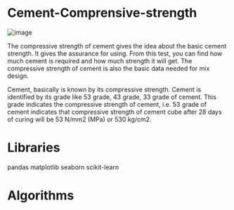 # Cement-Comprensive-strength

   ![image](https://user-images.githubusercontent.com/104993367/182660733-8ab93f8d-b5f2-4d29-9100-970848fadbaa.png)


The compressive strength of cement gives the idea about the basic cement strength. It gives the assurance for using. From this test, you can find how much cement is required and how much strength it will get. The compressive strength of cement is also the basic data needed for mix design.

Cement, basically is known by its compressive strength. Cement is identified by its grade like 53 grade, 43 grade, 33 grade of cement. This grade indicates the compressive strength of cement, i.e. 53 grade of cement indicates that compressive strength of cement cube after 28 days of curing will be 53 N/mm2 (MPa) or 530 kg/cm2.

# Libraries
  pandas
  matplotlib
  seaborn
  scikit-learn
  
# Algorithms
  

